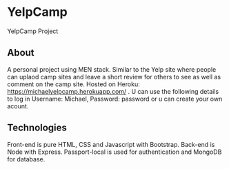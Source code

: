 # YelpCamp
YelpCamp Project

## About
A personal project using MEN stack. Similar to the Yelp site where people can uplaod camp sites and leave a short review for others 
to see as well as comment on the camp site. Hosted on Heroku: https://michaelyelpcamp.herokuapp.com/ . U can use the following details 
to log in Username: Michael, Password: password or u can create your own acount.

## Technologies
Front-end is pure HTML, CSS and Javascript with Bootstrap. Back-end is Node with Express. Passport-local is used for authentication 
and MongoDB for database.




